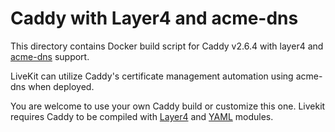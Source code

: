 # Caddy with Layer4 and acme-dns

This directory contains Docker build script for Caddy v2.6.4 with layer4 and [acme-dns](https://github.com/caddy-dns/acmedns) support.

LiveKit can utilize Caddy's certificate management automation using acme-dns when deployed.

You are welcome to use your own Caddy build or customize this one.
Livekit requires Caddy to be compiled with [Layer4](https://github.com/mholt/caddy-l4) and [YAML](https://github.com/abiosoft/caddy-yaml) modules.
